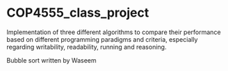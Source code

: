 # COP4555_class_project
Implementation of three different algorithms to compare their performance based on different programming paradigms and criteria, especially regarding writability, readability, running and reasoning.

Bubble sort written by Waseem